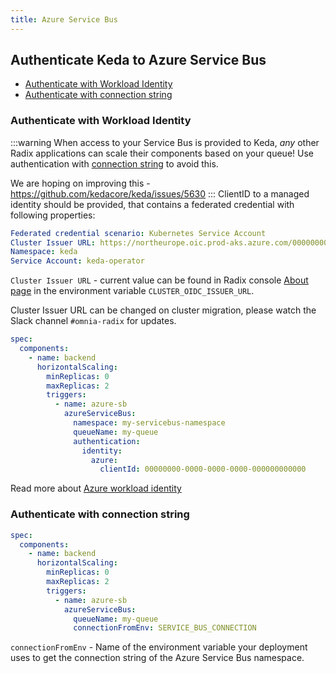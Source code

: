 ```yaml
---
title: Azure Service Bus
---
```


## Authenticate Keda to Azure Service Bus
* [Authenticate with Workload Identity](#authenticate-with-workload-identity)
* [Authenticate with connection string](#authenticate-with-connection-string)
### Authenticate with Workload Identity
:::warning
When access to your Service Bus is provided to Keda, _any_ other Radix applications can scale their components based on your queue! Use authentication with [connection string](#authenticate-with-connection-string) to avoid this.

We are hoping on improving this - https://github.com/kedacore/keda/issues/5630
:::
ClientID to a managed identity should be provided, that contains a federated credential with following properties:
```yaml
Federated credential scenario: Kubernetes Service Account
Cluster Issuer URL: https://northeurope.oic.prod-aks.azure.com/00000000-0000-0000-0000-000000000000/00000000-0000-0000-0000-000000000000/ 
Namespace: keda
Service Account: keda-operator
```
`Cluster Issuer URL` - current value can be found in Radix console [About page](https://console.radix.equinor.com/about) in the environment variable `CLUSTER_OIDC_ISSUER_URL`.

Cluster Issuer URL can be changed on cluster migration, please watch the Slack channel `#omnia-radix` for updates.

````yaml
spec:
  components:
    - name: backend
      horizontalScaling:
        minReplicas: 0
        maxReplicas: 2
        triggers:
          - name: azure-sb
            azureServiceBus:
              namespace: my-servicebus-namespace
              queueName: my-queue
              authentication:
                identity:
                  azure:
                    clientId: 00000000-0000-0000-0000-000000000000
````
Read more about [Azure workload identity](/guides/workload-identity/)
### Authenticate with connection string
````yaml
spec:
  components:
    - name: backend
      horizontalScaling:
        minReplicas: 0
        maxReplicas: 2
        triggers:
          - name: azure-sb
            azureServiceBus:
              queueName: my-queue
              connectionFromEnv: SERVICE_BUS_CONNECTION
````
`connectionFromEnv` - Name of the environment variable your deployment uses to get the connection string of the Azure Service Bus namespace. 
